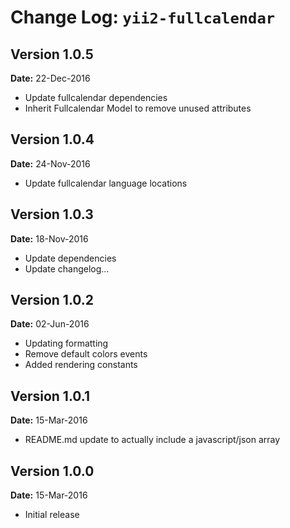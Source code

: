 Change Log: `yii2-fullcalendar`
===============================

## Version 1.0.5

**Date:** 22-Dec-2016

- Update fullcalendar dependencies
- Inherit Fullcalendar Model to remove unused attributes

## Version 1.0.4

**Date:** 24-Nov-2016

- Update fullcalendar language locations

## Version 1.0.3

**Date:** 18-Nov-2016

- Update dependencies
- Update changelog...

## Version 1.0.2

**Date:** 02-Jun-2016

- Updating formatting
- Remove default colors events
- Added rendering constants


## Version 1.0.1

**Date:** 15-Mar-2016

- README.md update to actually include a javascript/json array


## Version 1.0.0

**Date:** 15-Mar-2016

- Initial release